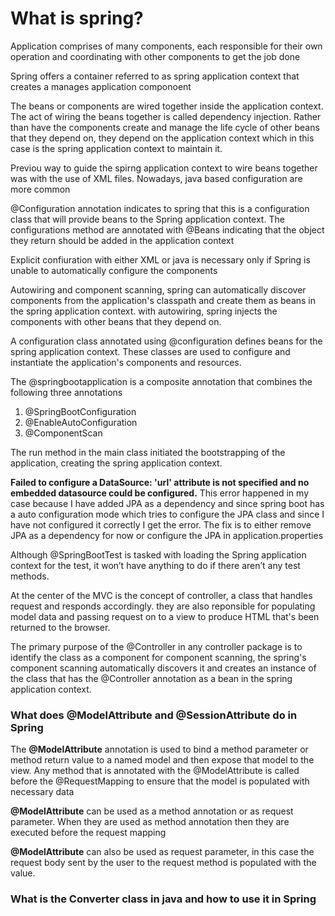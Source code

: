 # What is spring? 

Application comprises of many components, each responsible for their own operation
and coordinating with other components to get the job done 

Spring offers a container referred to as spring application context 
that creates a manages application componoent

The beans or components are wired together inside the application context. The act of wiring the beans together is called dependency injection. 
Rather than have the components create and manage the life cycle of other beans that they depend on, they depend on the application context which in this case is the spring application context to maintain it. 

Previou way to guide the spirng application context to wire beans together was with the use of XML files. Nowadays, java based configuration are more common 

@Configuration annotation indicates to spring that this is a configuration class that will provide beans to the Spring application context. 
The configurations method are annotated with @Beans indicating that the object they return should be added in the application context 

Explicit confiuration with either XML or java is necessary only if Spring is unable to automatically configure the components 

Autowiring and component scanning, spring can automatically discover components from the application's classpath and create them as beans in the spring application context. with autowiring, spring injects the components with other beans that they depend on. 

A configuration class annotated using @configuration  defines beans for the spring application context. These classes are used to configure and instantiate the application's components and resources. 

The @springbootapplication is a composite annotation that combines the following three annotations
1. @SpringBootConfiguration
2. @EnableAutoConfiguration
3. @ComponentScan

The run method in the main class initiated the bootstrapping of the application, creating the spring application context. 

**Failed to configure a DataSource: 'url' attribute is not specified and no embedded datasource could be configured.**
This error happened in my case because I have added JPA as a dependency and since spring boot has a auto configuration mode which tries to configure the JPA class and since I have not configured it correctly I get the error. The fix is to either remove JPA as a dependency for now or configure the JPA in application.properties

Although @SpringBootTest is tasked with
loading the Spring application context for the test, it won’t have anything to do if
there aren’t any test methods.

At the center of the MVC is the concept of controller, a class that handles request and responds accordingly. they are also reponsible for populating model data and passing request on to a view to produce HTML that's been returned to the browser. 

The primary purpose of the @Controller in any controller package is to identify the class as a component for component scanning, the spring's component scanning automatically discovers it and creates an instance  of the class that has the @Controller annotation as a bean in the spring application context.

### What does @ModelAttribute and @SessionAttribute do in Spring
The **@ModelAttribute** annotation is used to bind a method parameter or method return value to a named model and then expose that model to the view.
Any method that is annotated with the @ModelAttribute is called before the @RequestMapping to ensure that the model is populated with necessary data 

**@ModelAttribute** can be used as a method annotation or as request parameter. When they are used as method annotation then they are executed before the request mapping

**@ModelAttribute** can also be used as request parameter, in this case the request body sent by the user to the request method is populated with the value.


### What is the Converter class in java and how to use it in Spring